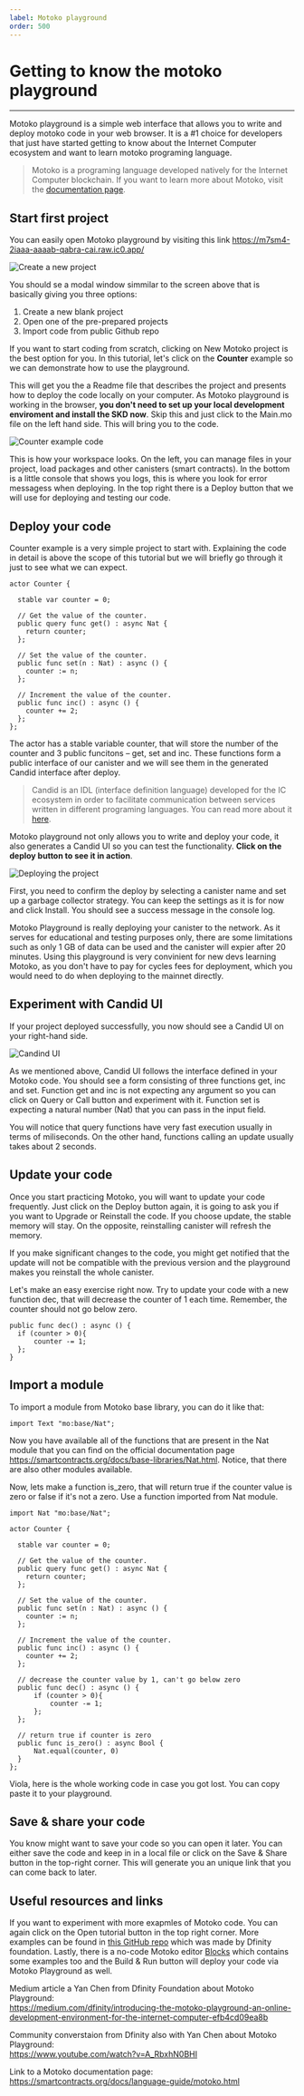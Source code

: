 ```yaml
---
label: Motoko playground
order: 500
---
```


# Getting to know the motoko playground

---

<!-- ## Install - Create - Run -->

Motoko playground is a simple web interface that allows you to write and deploy motoko code in your web browser. It is a #1 choice for developers that just have started getting to know about the Internet Computer ecosystem and want to learn motoko programing language.

> Motoko is a programing language developed natively for the Internet Computer blockchain. If you want to learn more about Motoko, visit the [documentation page](https://smartcontracts.org/docs/language-guide/motoko.html).

## Start first project

You can easily open Motoko playground by visiting this link https://m7sm4-2iaaa-aaaab-qabra-cai.raw.ic0.app/

![Create a new project](../static/motoko1.png)

You should se a modal window simmilar to the screen above that is basically giving you three options:

1. Create a new blank project
2. Open one of the pre-prepared projects 
3. Import code from public Github repo

If you want to start coding from scratch, clicking on New Motoko project is the best option for you. In this tutorial, let's click on the **Counter** example so we can demonstrate how to use the playground. 

This will get you the a Readme file that describes the project and presents how to deploy the code locally on your computer. As Motoko playground is working in the browser, **you don't need to set up your local development enviroment and install the SKD now**. Skip this and just click to the Main.mo file on the left hand side. This will bring you to the code.

![Counter example code](../static/motoko2.png)

This is how your workspace looks. On the left, you can manage files in your project, load packages and other canisters (smart contracts). In the bottom is a little console that shows you logs, this is where you look for error messagess when deploying. In the top right there is a Deploy button that we will use for deploying and testing our code.

## Deploy your code

Counter example is a very simple project to start with. Explaining the code in detail is above the scope of this tutorial but we will briefly go through it just to see what we can expect.

```
actor Counter {

  stable var counter = 0;

  // Get the value of the counter.
  public query func get() : async Nat {
    return counter;
  };

  // Set the value of the counter.
  public func set(n : Nat) : async () {
    counter := n;
  };

  // Increment the value of the counter.
  public func inc() : async () {
    counter += 2;
  };
};

```

The actor has a stable variable counter, that will store the number of the counter and 3 public funcitons – get, set and inc. These functions form a public interface of our canister and we will see them in the generated Candid interface after deploy.

> Candid is an IDL (interface definition language) developed for the IC ecosystem in order to facilitate communication between services written in different programing languages. You can read more about it [here](https://medium.com/dfinity/candid-a-tool-for-interoperable-programming-languages-on-the-internet-computer-27e7085cd97f).

Motoko playground not only allows you to write and deploy your code, it also generates a Candid UI so you can test the functionality. **Click on the deploy button to see it in action**.

![Deploying the project](../static/motoko3.png)

First, you need to confirm the deploy by selecting a canister name and set up a garbage collector strategy. You can keep the settings as it is for now and click Install. You should see a success message in the console log.

Motoko Playground is really deploying your canister to the network. As it serves for educational and testing purposes only, there are some limitations such as only 1 GB of data can be used and the canister will expier after 20 minutes. Using this playground is very convinient for new devs learning Motoko, as you don't have to pay for cycles fees for deployment, which you would need to do when deploying to the mainnet directly.
 
## Experiment with Candid UI

If your project deployed successfully, you now should see a Candid UI on your right-hand side.

![Candind UI](../static/motoko4.png)

As we mentioned above, Candid UI follows the interface defined in your Motoko code. You should see a form consisting of three functions get, inc and set. Function get and inc is not expecting any argument so you can click on Query or Call button and experiment with it. Function set is expecting a natural number (Nat) that you can pass in the input field. 

You will notice that query functions have very fast execution usually in terms of miliseconds. On the other hand, functions calling an update usually takes about 2 seconds. 

## Update your code

Once you start practicing Motoko, you will want to update your code frequently. Just click on the Deploy button again, it is going to ask you if you want to Upgrade or Reinstall the code. If you choose update, the stable memory will stay. On the opposite, reinstalling canister will refresh the memory.

If you make significant changes to the code, you might get notified that the update will not be compatible with the previous version and the playground makes you reinstall the whole canister.

Let's make an easy exercise right now. Try to update your code with a new function dec, that will decrease the counter of 1 each time. Remember, the counter should not go below zero.
```
public func dec() : async () {
  if (counter > 0){
      counter -= 1;
  };
}
```
## Import a module
To import a module from Motoko base library, you can do it like that:
```
import Text "mo:base/Nat";
```
Now you have available all of the functions that are present in the Nat module that you can find on the official documentation page https://smartcontracts.org/docs/base-libraries/Nat.html. Notice, that there are also other modules available.

Now, lets make a function is_zero, that will return true if the counter value is zero or false if it's not a zero. Use a function imported from Nat module.

```
import Nat "mo:base/Nat";

actor Counter {

  stable var counter = 0;

  // Get the value of the counter.
  public query func get() : async Nat {
    return counter;
  };

  // Set the value of the counter.
  public func set(n : Nat) : async () {
    counter := n;
  };

  // Increment the value of the counter.
  public func inc() : async () {
    counter += 2;
  };

  // decrease the counter value by 1, can't go below zero
  public func dec() : async () {
      if (counter > 0){
          counter -= 1;
      };
  };

  // return true if counter is zero
  public func is_zero() : async Bool {
      Nat.equal(counter, 0)
  }
};

```
Viola, here is the whole working code in case you got lost. You can copy paste it to your playground.
## Save & share your code

You know might want to save your code so you can open it later. You can either save the code and keep in in a local file or click on the Save & Share button in the top-right corner. This will generate you an unique link that you can come back to later.

## Useful resources and links
If you want to experiment with more exapmles of Motoko code. You can again click on the Open tutorial button in the top right corner. More examples can be found in [this GitHub repo](https://github.com/dfinity/examples/tree/master/motoko) which was made by Dfinity foundation. Lastly, there is a no-code Motoko editor [Blocks](https://blocks-editor.github.io/blocks/) which contains some examples too and the Build & Run button will deploy your code via Motoko Playground as well. 

Medium article a Yan Chen from Dfinity Foundation about Motoko Playground:  
https://medium.com/dfinity/introducing-the-motoko-playground-an-online-development-environment-for-the-internet-computer-efb4cd09ea8b

Community converstaion from Dfinity also with Yan Chen about Motoko Playground:  
https://www.youtube.com/watch?v=A_RbxhN0BHI

Link to a Motoko documentation page:  
https://smartcontracts.org/docs/language-guide/motoko.html





